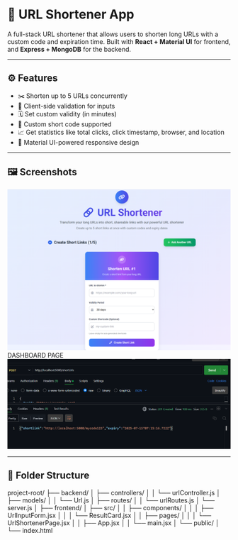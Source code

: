 # 🔗 URL Shortener App

A full-stack URL shortener that allows users to shorten long URLs with a custom code and expiration time. Built with **React + Material UI** for frontend, and **Express + MongoDB** for the backend.

---

## ⚙️ Features

- ✂️ Shorten up to 5 URLs concurrently
- 🧠 Client-side validation for inputs
- 🗓️ Set custom validity (in minutes)
- 🎯 Custom short code supported
- 📈 Get statistics like total clicks, click timestamp, browser, and location
- 💅 Material UI-powered responsive design

---

## 🖼️ Screenshots

![frontend Page](./frontend_test_submission/public/Page_1.png)  
DASHBOARD PAGE
![Backend](./frontend_test_submission/public/backend_1.png)

---

## 📁 Folder Structure

project-root/
├── backend/
│ ├── controllers/
│ │ └── urlController.js
│ ├── models/
│ │ └── Url.js
│ ├── routes/
│ │ └── urlRoutes.js
│ └── server.js
│
├── frontend/
│ ├── src/
│ │ ├── components/
│ │ │ ├── UrlInputForm.jsx
│ │ │ └── ResultCard.jsx
│ │ ├── pages/
│ │ │ └── UrlShortenerPage.jsx
│ │ ├── App.jsx
│ │ └── main.jsx
│ └── public/
│ └── index.html
